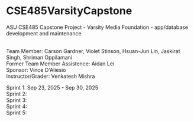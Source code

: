 # CSE485VarsityCapstone
ASU CSE485 Capstone Project - Varsity Media Foundation - app/database development and maintenance <br><br>


Team Member: Carson Gardner, Violet Stinson, Hsuan-Jun Lin, Jaskirat Singh, Shriman Oppilamani <br>
Former Team Member Assistence: Aidan Lei <br>
Sponsor: Vince D'Aliesio <br>
Instructor/Grader: Venkatesh Mishra <br>

Sprint 1: Sep 23, 2025 - Sep 30, 2025 <br>
Sprint 2: <br>
Sprint 3: <br>
Sprint 4: <br>
Sprint 5: <br>

